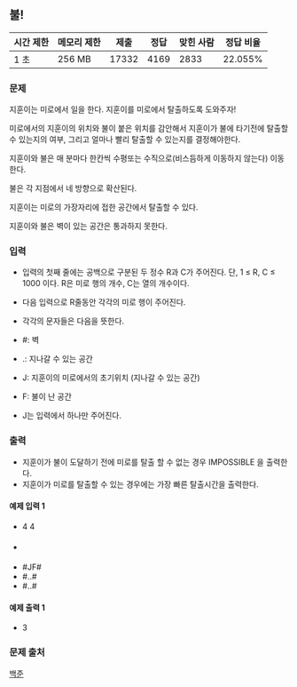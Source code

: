 ## 불!
 
|시간 제한|	메모리 제한|	제출|	정답|	맞힌 사람|	정답 비율|
|---|---|---|---|---|---|
|1 초|	256 MB|	17332|	4169|	2833|	22.055%|

### 문제
지훈이는 미로에서 일을 한다. 지훈이를 미로에서 탈출하도록 도와주자!

미로에서의 지훈이의 위치와 불이 붙은 위치를 감안해서 지훈이가 불에 타기전에 탈출할 수 있는지의 여부, 그리고 얼마나 빨리 탈출할 수 있는지를 결정해야한다.

지훈이와 불은 매 분마다 한칸씩 수평또는 수직으로(비스듬하게 이동하지 않는다)  이동한다. 

불은 각 지점에서 네 방향으로 확산된다. 

지훈이는 미로의 가장자리에 접한 공간에서 탈출할 수 있다. 

지훈이와 불은 벽이 있는 공간은 통과하지 못한다.

### 입력
- 입력의 첫째 줄에는 공백으로 구분된 두 정수 R과 C가 주어진다. 단, 1 ≤ R, C ≤ 1000 이다. R은 미로 행의 개수, C는 열의 개수이다.

- 다음 입력으로 R줄동안 각각의 미로 행이 주어진다.

- 각각의 문자들은 다음을 뜻한다.

- #: 벽
- .: 지나갈 수 있는 공간
- J: 지훈이의 미로에서의 초기위치 (지나갈 수 있는 공간)
- F: 불이 난 공간
- J는 입력에서 하나만 주어진다.

### 출력
- 지훈이가 불이 도달하기 전에 미로를 탈출 할 수 없는 경우 IMPOSSIBLE 을 출력한다.
- 지훈이가 미로를 탈출할 수 있는 경우에는 가장 빠른 탈출시간을 출력한다. 

#### 예제 입력 1 
- 4 4
- ####
- #JF#
- #..#
- #..#

#### 예제 출력 1 
- 3

### 문제 출처
[백준](https://www.acmicpc.net/problem/4179)